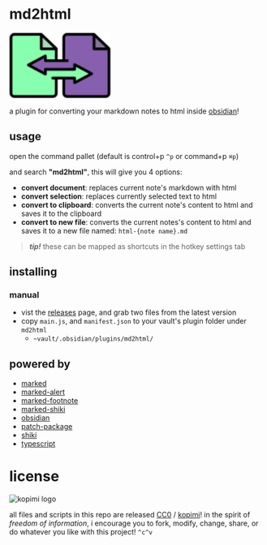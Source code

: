 # md2html

<img src="logo.svg" width="200">

a plugin for converting your markdown notes to html inside [obsidian](https://obsidian.md)!

## usage

open the command pallet (default is control+p `^p` or command+p `⌘p`)

and search **"md2html"**, this will give you 4 options:

- **convert document**: replaces current note's markdown with html
- **convert selection**: replaces currently selected text to html
- **convert to clipboard**: converts the current note's content to html and saves it to the clipboard
- **convert to new file**: converts the current notes's content to html and saves it to a new file named: `html-{note name}.md`

> **_tip!_** these can be mapped as shortcuts in the hotkey settings tab

## installing

### manual

- vist the [releases](https://github.com/xero/obsidian-md2html/releases/) page, and grab two files from the latest version
- copy `main.js`, and `manifest.json` to your vault's plugin folder under `md2html`
	- `~vault/.obsidian/plugins/md2html/`

## powered by

- [marked](https://www.npmjs.com/package/marked)
- [marked-alert](https://www.npmjs.com/package/marked-alert)
- [marked-footnote](https://www.npmjs.com/package/marked-footnote)
- [marked-shiki](https://www.npmjs.com/package/marked-shiki)
- [obsidian](https://www.npmjs.com/package/obsidian)
- [patch-package](https://www.npmjs.com/package/patch-package)
- [shiki](https://www.npmjs.com/package/shiki)
- [typescript](https://www.npmjs.com/package/typescript)

# license

![kopimi logo](https://gist.githubusercontent.com/xero/cbcd5c38b695004c848b73e5c1c0c779/raw/6b32899b0af238b17383d7a878a69a076139e72d/kopimi-sm.png)

all files and scripts in this repo are released [CC0](https://creativecommons.org/publicdomain/zero/1.0/) / [kopimi](https://kopimi.com)! in the spirit of _freedom of information_, i encourage you to fork, modify, change, share, or do whatever you like with this project! `^c^v`
